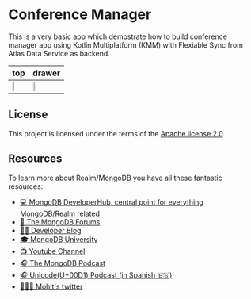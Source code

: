 # Conference Manager 


This is a very basic app which demostrate how to build conference manager app using Kotlin Multiplatform (KMM) with Flexiable Sync from Atlas Data Service as backend. 


| top | drawer |
|---|---|
| <img src="https://user-images.githubusercontent.com/1336626/196676038-969283f1-c0ab-45f2-8181-0f2e08c2d087.png"  width=25% height=25%> | <img src="https://user-images.githubusercontent.com/1336626/196676166-b60f9435-e2e6-4338-a231-2a911234cdd2.png"  width=25% height=25%>|






## License

This project is licensed under the terms of the [Apache license 2.0](./LICENSE.txt).


## Resources

To learn more about Realm/MongoDB you have all these fantastic resources:

- [💻 MongoDB DeveloperHub, central point for everything MongoDB/Realm related](https://www.mongodb.com/developer)
- [💬 The MongoDB Forums](https://www.mongodb.com/community/forums/)
- [👩‍💻 Developer Blog](https://developer.mongodb.com/learn/?content=Articles#main)
- [🎓 MongoDB University](https://university.mongodb.com/)
- [📺 Youtube Channel](https://www.youtube.com/c/MongoDBofficial)
- [🎧 The MongoDB Podcast](https://developer.mongodb.com/learn/?content=Podcasts#main)
- [🎧 Unicode(U+00D1) Podcast (in Spanish 🇪🇸)](https://twitter.com/UnicodeU00D1)
- [🙋🏻‍♂️ Mohit's twitter](https://twitter.com/codeWithMohit)

